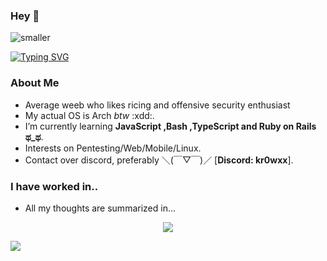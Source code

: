 <!--horizontal divider(gradiant)-->
<!--h1 without bottom border-->
### Hey 👋
![smaller](https://github.com/archkr0w/archkr0w/assets/126942746/1f29c760-d7de-4790-8eb9-221b9c63d2ff)


<!--h2 without bottom border-->
[![Typing SVG](https://readme-typing-svg.herokuapp.com?font=Fira+Code&pause=1000&color=62F7A8&random=false&width=435&lines=%F0%9D%98%8B%F0%9D%98%A6%F0%9D%98%A2%F0%9D%98%B3+%F0%9D%98%8E%F0%9D%98%B0%F0%9D%98%A5%2C+%F0%9D%98%A5%F0%9D%98%A6%F0%9D%98%A2%F0%9D%98%B3+%F0%9D%98%8E%F0%9D%98%B0%F0%9D%98%A5%2C+%F0%9D%98%B5%F0%9D%98%AA%F0%9D%98%AF%F0%9D%98%AC%F0%9D%98%AD%F0%9D%98%A6+%F0%9D%98%A9%F0%9D%98%B0%F0%9D%98%BA+%E2%88%86)](https://git.io/typing-svg)

<!--Intro start-->
### About Me
- Average weeb who likes ricing and offensive security enthusiast
- My actual OS is Arch _btw_ :xdd:.
- I’m currently learning **JavaScript ,Bash ,TypeScript and Ruby on Rails ಥ_ಥ**.
- Interests on Pentesting/Web/Mobile/Linux.
- Contact over discord, preferably ＼(￣▽￣)／
[**Discord: kr0wxx**].

<!--Intro end-->

### I have worked in..
- All my thoughts are summarized in...
<p align="center">
  <a href="https://skillicons.dev">
    <img src="https://skillicons.dev/icons?i=linux,c,cpp,python,bash,powershell,neovim,vim,visualstudio,vscode,arch,windows&perline=14" />
  </a>
</p>

<!--horizontal divider(gradiant)-->
<img src="https://user-images.githubusercontent.com/73097560/115834477-dbab4500-a447-11eb-908a-139a6edaec5c.gif">

